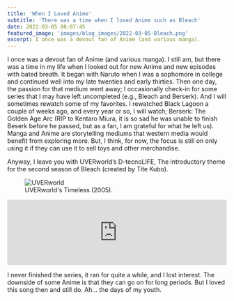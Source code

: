 ```yaml
---
title: 'When I Loved Anime'
subtitle: 'There was a time when I loved Anime such as Bleach'
date: 2022-03-05 00:07:45
featured_image: 'images/blog_images/2022-03-05-Bleach.png'
excerpt: I once was a devout fan of Anime (and various manga).
---
```


I once was a devout fan of Anime (and various manga). I still am, but there was a time in my life when I looked out for new Anime and new episodes with bated breath. It began with Naruto when I was a sophomore in college and continued well into my late twenties and early thirties. Then one day, the passion for that medium went away; I occasionally check-in for some series that I may have left uncompleted (e.g., Bleach and Berserk). And I will sometimes rewatch some of my favorites. I rewatched Black Lagoon a couple of weeks ago, and every year or so, I will watch; Berserk: The Golden Age Arc (RIP to Kentaro Miura, it is so sad he was unable to finish Beserk before he passed, but as a fan, I am grateful for what he left us). Manga and Anime are storytelling mediums that western media would benefit from exploring more. But, I think, for now, the focus is still on only using it if they can use it to sell toys and other merchandise. 

Anyway, I leave you with UVERworld’s D-tecnoLIFE, The introductory theme for the second season of Bleach (created by Tite Kubo). 

<figure>
  <img src="{{site.url}}/images/blog_images/2022-03-05-Uverworld.png" alt="UVERworld"/>
  <figcaption>UVERworld's Timeless (2005).</figcaption>
</figure>

<iframe allow="autoplay *; encrypted-media *;" frameborder="0" height="150" style="width:100%;max-width:660px;overflow:hidden;background:transparent;" sandbox="allow-forms allow-popups allow-same-origin allow-scripts allow-storage-access-by-user-activation allow-top-navigation-by-user-activation" src="https://embed.music.apple.com/us/album/d-tecnolife/1538966057?i=1538966061"></iframe>

I never finished the series, it ran for quite a while, and I lost interest. The downside of some Anime is that they can go on for long periods. But I loved this song then and still do. Ah... the days of my youth. 
